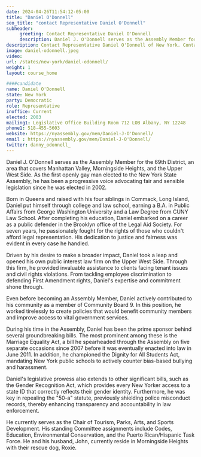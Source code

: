 ```yaml
---
date: 2024-04-26T11:54:12-05:00
title: "Daniel O'Donnell"
seo_title: "contact Representative Daniel O'Donnell"
subheader:
     greeting: Contact Representative Daniel O'Donnell
     description: Daniel J. O'Donnell serves as the Assembly Member for the 69th District, an area that covers Manhattan Valley, Morningside Heights, and the Upper West Side. As the first openly gay man elected to the New York State Assembly, he has been a progressive voice advocating fair and sensible legislation since he was elected in 2002.
description: Contact Representative Daniel O'Donnell of New York. Contact information for Daniel O'Donnell includes email address, phone number, and mailing address.
image: daniel-odonnell.jpeg
video:
url: /states/new-york/daniel-odonnell/
weight: 1
layout: course_home

####candidate
name: Daniel O'Donnell
state: New York
party: Democratic
role: Representative
inoffice: Current
elected: 2003
mailing1: Legislative Office Building Room 712 LOB Albany, NY 12248
phone1: 518-455-5603
website: https://nyassembly.gov/mem/Daniel-J-O'Donnell/
email : https://nyassembly.gov/mem/Daniel-J-O'Donnell/
twitter: danny_odonnell_
---
```

Daniel J. O'Donnell serves as the Assembly Member for the 69th District, an area that covers Manhattan Valley, Morningside Heights, and the Upper West Side. As the first openly gay man elected to the New York State Assembly, he has been a progressive voice advocating fair and sensible legislation since he was elected in 2002.

Born in Queens and raised with his four siblings in Commack, Long Island, Daniel put himself through college and law school, earning a B.A. in Public Affairs from George Washington University and a Law Degree from CUNY Law School. After completing his education, Daniel embarked on a career as a public defender in the Brooklyn office of the Legal Aid Society. For seven years, he passionately fought for the rights of those who couldn't afford legal representation. His dedication to justice and fairness was evident in every case he handled.

Driven by his desire to make a broader impact, Daniel took a leap and opened his own public interest law firm on the Upper West Side. Through this firm, he provided invaluable assistance to clients facing tenant issues and civil rights violations. From tackling employee discrimination to defending First Amendment rights, Daniel's expertise and commitment shone through.

Even before becoming an Assembly Member, Daniel actively contributed to his community as a member of Community Board 9. In this position, he worked tirelessly to create policies that would benefit community members and improve access to vital government services.

During his time in the Assembly, Daniel has been the prime sponsor behind several groundbreaking bills. The most prominent among these is the Marriage Equality Act, a bill he spearheaded through the Assembly on five separate occasions since 2007 before it was eventually enacted into law in June 2011. In addition, he championed the Dignity for All Students Act, mandating New York public schools to actively counter bias-based bullying and harassment.

Daniel's legislative prowess also extends to other significant bills, such as the Gender Recognition Act, which provides every New Yorker access to a state ID that correctly reflects their gender identity. Furthermore, he was key in repealing the "50-a" statute, previously shielding police misconduct records, thereby enhancing transparency and accountability in law enforcement.

He currently serves as the Chair of Tourism, Parks, Arts, and Sports Development. His standing Committee assignments include Codes, Education, Environmental Conservation, and the Puerto Rican/Hispanic Task Force. He and his husband, John, currently reside in Morningside Heights with their rescue dog, Roxie.
